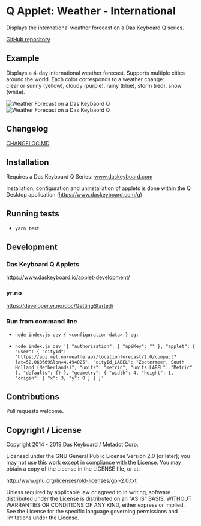# Q Applet: Weather - International

Displays the international weather forecast on a Das Keyboard Q series.

[GitHub repository](https://github.com/daskeyboard/daskeyboard-applet--international-weather)

## Example

Displays a 4-day international weather forecast.
Supports multiple cities around the world.
Each color corresponds to a weather change:  
clear or sunny (yellow), cloudy (purple), rainy (blue),
storm (red), snow (white).

![Weather Forecast on a Das Keybaord Q](assets/image_keys.png "Q Weather Forecast")
![Weather Forecast on a Das Keybaord Q](assets/image_legend.png "Q Weather Forecast")

## Changelog

[CHANGELOG.MD](CHANGELOG.md)

## Installation

Requires a Das Keyboard Q Series: www.daskeyboard.com

Installation, configuration and uninstallation of applets is done within
the Q Desktop application (<https://www.daskeyboard.com/q>)

## Running tests

- `yarn test`

## Development

### Das Keyboard Q Applets

https://www.daskeyboard.io/applet-development/

### yr.no

https://developer.yr.no/doc/GettingStarted/

### Run from command line

- `node index.js dev { <configuration-data> } eg:`

- `node index.js dev '{ "authorization": { "apiKey": "" }, "applet": { "user": { "cityId": "https://api.met.no/weatherapi/locationforecast/2.0/compact?lat=52.060669&lon=4.494025", "cityId_LABEL": "Zoetermeer, South Holland (Netherlands)", "units": "metric", "units_LABEL": "Metric" }, "defaults": {} }, "geometry": { "width": 4, "height": 1, "origin": { "x": 3, "y": 0 } } }'`


## Contributions

Pull requests welcome.

## Copyright / License

Copyright 2014 - 2019 Das Keyboard / Metadot Corp.

Licensed under the GNU General Public License Version 2.0 (or later);
you may not use this work except in compliance with the License.
You may obtain a copy of the License in the LICENSE file, or at:

   <http://www.gnu.org/licenses/old-licenses/gpl-2.0.txt>

Unless required by applicable law or agreed to in writing, software
distributed under the License is distributed on an "AS IS" BASIS,
WITHOUT WARRANTIES OR CONDITIONS OF ANY KIND, either express or implied.
See the License for the specific language governing permissions and
limitations under the License.
